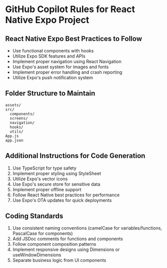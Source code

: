 # GitHub Copilot Rules for React Native Expo Project

## React Native Expo Best Practices to Follow

- Use functional components with hooks
- Utilize Expo SDK features and APIs
- Implement proper navigation using React Navigation
- Use Expo's asset system for images and fonts
- Implement proper error handling and crash reporting
- Utilize Expo's push notification system

## Folder Structure to Maintain

```
assets/
src/
  components/
  screens/
  navigation/
  hooks/
  utils/
App.js
app.json
```

## Additional Instructions for Code Generation

1. Use TypeScript for type safety
2. Implement proper styling using StyleSheet
3. Utilize Expo's vector icons
4. Use Expo's secure store for sensitive data
5. Implement proper offline support
6. Follow React Native best practices for performance
7. Use Expo's OTA updates for quick deployments

## Coding Standards

1. Use consistent naming conventions (camelCase for variables/functions, PascalCase for components)
2. Add JSDoc comments for functions and components
3. Follow component composition patterns
4. Implement responsive designs using Dimensions or useWindowDimensions
5. Separate business logic from UI components
